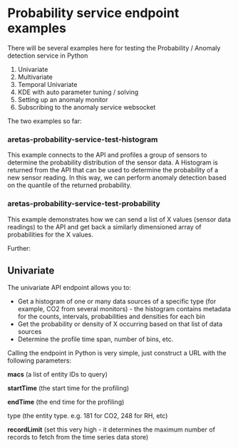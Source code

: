 # Probability service endpoint examples

There will be several examples here for testing the Probability / Anomaly detection service in Python

1) Univariate
2) Multivariate
3) Temporal Univariate
4) KDE with auto parameter tuning / solving
5) Setting up an anomaly monitor
6) Subscribing to the anomaly service websocket

The two examples so far:

### aretas-probability-service-test-histogram

This example connects to the API and profiles a group of sensors to determine the probability distribution of
the sensor data. A Histogram is returned from the API that can be used to determine the probability of a new sensor reading.
In this way, we can perform anomaly detection based on the quantile of the returned probability.

### aretas-probability-service-test-probability

This example demonstrates how we can send a list of X values (sensor data readings) to the API and get back
a similarly dimensioned array of probabilities for the X values. 

Further:
## Univariate

The univariate API endpoint allows you to:

- Get a histogram of one or many data sources of a specific type (for example, CO2 from several monitors) - the histogram contains metadata for the counts, intervals, probabilities and densities for each bin
- Get the probability or density of X occurring based on that list of data sources
- Determine the profile time span, number of bins, etc.

Calling the endpoint in Python is very simple, just construct a URL with the following parameters:

**macs** (a list of entity IDs to query)

**startTime** (the start time for the profiling)

**endTime** (the end time for the profiling)

type (the entity type. e.g. 181 for CO2, 248 for RH, etc)

**recordLimit** (set this very high - it determines the maximum number of records to fetch from the time series data store)


